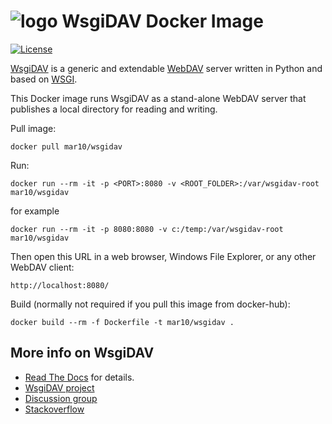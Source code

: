 # ![logo](https://raw.githubusercontent.com/mar10/wsgidav/master/doc/logo.png) WsgiDAV Docker Image
[![License](https://img.shields.io/pypi/l/wsgidav.svg)](https://github.com/mar10/wsgidav/blob/master/LICENSE)

[WsgiDAV](https://github.com/mar10/wsgidav) is a generic and extendable 
[WebDAV](http://www.ietf.org/rfc/rfc4918.txt) server
written in Python and based on [WSGI](http://www.python.org/dev/peps/pep-0333/).

This Docker image runs WsgiDAV as a stand-alone WebDAV server 
that publishes a local directory for reading and writing.

Pull image:
```
docker pull mar10/wsgidav
```

Run:
```
docker run --rm -it -p <PORT>:8080 -v <ROOT_FOLDER>:/var/wsgidav-root mar10/wsgidav
```
for example
```
docker run --rm -it -p 8080:8080 -v c:/temp:/var/wsgidav-root mar10/wsgidav
```
Then open this URL in a web browser, Windows File Explorer, 
or any other WebDAV client:
```
http://localhost:8080/
```


Build (normally not required if you pull this image from docker-hub):
```
docker build --rm -f Dockerfile -t mar10/wsgidav .
```

## More info on WsgiDAV

  * [Read The Docs](http://wsgidav.rtfd.org) for details.
  * [WsgiDAV project](https://github.com/mar10/wsgidav)
  * [Discussion group](https://groups.google.com/forum/#!forum/wsgidav)
  * [Stackoverflow](http://stackoverflow.com/questions/tagged/wsgidav)
